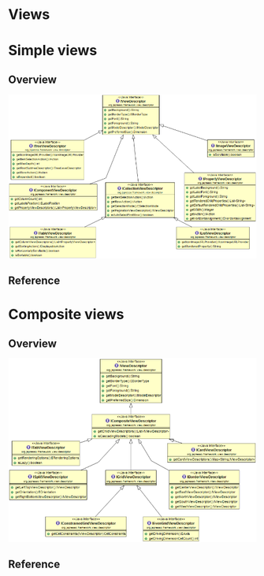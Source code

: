 Views
=====

<!-- toc -->

Simple views
============

Overview
--------

![View descriptors diagram](../uml/view-descriptors.PNG)

Reference
---------

Composite views
===============

Overview
--------

![View descriptors diagram](../uml/view-descriptors-composite.PNG)

Reference
---------
